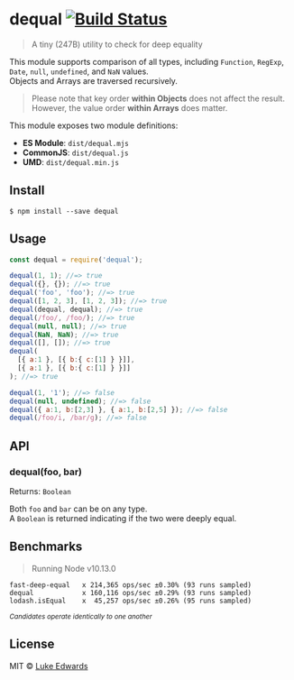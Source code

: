 # dequal [![Build Status](https://badgen.now.sh/travis/lukeed/dequal)](https://travis-ci.org/lukeed/dequal)

> A tiny (247B) utility to check for deep equality

This module supports comparison of all types, including `Function`, `RegExp`, `Date`, `null`, `undefined`, and `NaN` values.<br>
Objects and Arrays are traversed recursively.

> Please note that key order **within Objects** does not affect the result.<br>
However, the value order **within Arrays** does matter.

This module exposes two module definitions:

* **ES Module**: `dist/dequal.mjs`
* **CommonJS**: `dist/dequal.js`
* **UMD**: `dist/dequal.min.js`


## Install

```
$ npm install --save dequal
```


## Usage

```js
const dequal = require('dequal');

dequal(1, 1); //=> true
dequal({}, {}); //=> true
dequal('foo', 'foo'); //=> true
dequal([1, 2, 3], [1, 2, 3]); //=> true
dequal(dequal, dequal); //=> true
dequal(/foo/, /foo/); //=> true
dequal(null, null); //=> true
dequal(NaN, NaN); //=> true
dequal([], []); //=> true
dequal(
  [{ a:1 }, [{ b:{ c:[1] } }]],
  [{ a:1 }, [{ b:{ c:[1] } }]]
); //=> true

dequal(1, '1'); //=> false
dequal(null, undefined); //=> false
dequal({ a:1, b:[2,3] }, { a:1, b:[2,5] }); //=> false
dequal(/foo/i, /bar/g); //=> false
```

## API

### dequal(foo, bar)
Returns: `Boolean`

Both `foo` and `bar` can be on any type.<br>
A `Boolean` is returned indicating if the two were deeply equal.


## Benchmarks

> Running Node v10.13.0

```
fast-deep-equal   x 214,365 ops/sec ±0.30% (93 runs sampled)
dequal            x 160,116 ops/sec ±0.29% (93 runs sampled)
lodash.isEqual    x  45,257 ops/sec ±0.26% (95 runs sampled)
```
<sup>_Candidates operate identically to one another_</sup>

## License

MIT © [Luke Edwards](https://lukeed.com)
